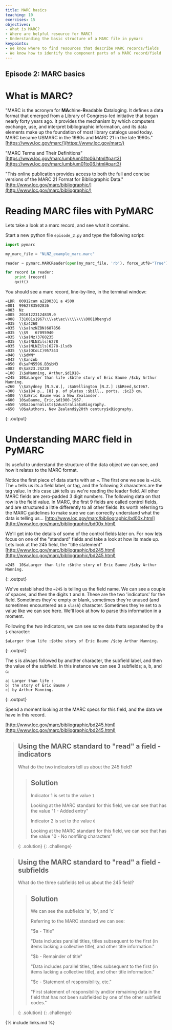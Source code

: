 ```yaml
---
title: MARC basics
teaching: 10
exercises: 15
objectives:
- What is MARC?
- Where are helpful resource for MARC?
- Understanding the basic structure of a MARC file in pymarc
keypoints:
- We know where to find resources that describe MARC records/fields
- We know how to identify the component parts of a MARC record/field
---
```

## Episode 2: MARC basics

# What is MARC?

"MARC is the acronym for **MA**chine-**R**eadable **C**ataloging. It defines a data format that emerged from a Library of Congress-led initiative that began nearly forty years ago. It provides the mechanism by which computers exchange, use, and interpret bibliographic information, and its data elements make up the foundation of most library catalogs used today. MARC became USMARC in the 1980s and MARC 21 in the late 1990s."
[https://www.loc.gov/marc/](https://www.loc.gov/marc/)

"MARC Terms and Their Definitions"
[https://www.loc.gov/marc/umb/um01to06.html#part3](https://www.loc.gov/marc/umb/um01to06.html#part3)

"This online publication provides access to both the full and concise versions of the MARC 21 Format for Bibliographic Data." 
[http://www.loc.gov/marc/bibliographic/](http://www.loc.gov/marc/bibliographic/)


# Reading MARC files with PyMARC

Lets take a look at a marc record, and see what it contains. 

Start a new python file  <code>episode_2.py</code> and type the following script:

```python
import pymarc

my_marc_file = "NLNZ_example_marc.marc"

reader = pymarc.MARCReader(open(my_marc_file, 'rb'), force_utf8="True") 

for record in reader:
	print (record)
	quit()
```

You should see a marc record, line-by-line, in the terminal window:
```
=LDR  00912cam a2200301 a 4500
=001  9962783502836
=003  Nz
=005  20161223124839.0
=008  731001s1967\\\\at\ac\\\\\\\\\00010beng\d
=035  \\$z4260
=035  \\$a(nzNZBN)687856
=035  \\$9   67095940
=035  \\$a(Nz)3760235
=035  \\$a(NLNZils)6278
=035  \\$a(NLNZils)6278-ilsdb
=035  \\$a(OCoLC)957343
=040  \\$dWN*
=042  \\$anznb
=050  0\$aPN5596.B3$bM3
=082  0\$a823.2$220
=100  1\$aManning, Arthur,$d1918-
=245  10$aLarger than life :$bthe story of Eric Baume /$cby Arthur Manning.
=260  \\$aSydney [N.S.W.], :$aWellington [N.Z.] :$bReed,$c1967.
=300  \\$a184 p., [8] p. of plates :$bill., ports. ;$c23 cm.
=500  \\$aEric Baume was a New Zealander.
=600  10$aBaume, Eric,$d1900-1967.
=650  \0$aJournalists$zAustralia$xBiography.
=650  \0$aAuthors, New Zealand$y20th century$xBiography. 
```
{: .output}

# Understanding MARC field in PyMARC 
Its useful to understand the structure of the data object we can see, and how it relates to the MARC format. 

Notice the first piece of data starts with an <code>=</code>. The first one we see is <code>=LDR</code>. The <code>=</code> tells us its a field label, or tag, and the following 3 characters are the tag value. In this case <code>LDR</code> tells us we're reading the leader field. All other MARC fields are zero-padded 3 digit numbers. The following data on that row is the field value. In MARC, the first 9 fields are called control fields, and are structured a little differently to all other fields. Its worth referring to the MARC guidelines to make sure we can correctly understand what the data is telling us...  [http://www.loc.gov/marc/bibliographic/bd00x.html](http://www.loc.gov/marc/bibliographic/bd00x.html)

We'll get into the details of some of the control fields later on. For now lets focus on one of the "standard" fields and take a look at how its made up. Lets look at the 245 field, the "title statement" [http://www.loc.gov/marc/bibliographic/bd245.html](http://www.loc.gov/marc/bibliographic/bd245.html)

```
=245  10$aLarger than life :$bthe story of Eric Baume /$cby Arthur Manning.
```
{: .output}

We've established the <code>=245</code> is telling us the field name. We can see a couple of spaces, and then the digits <code>1</code> and <code>0</code>. These are the two 'indicators' for the field. Sometimes they're empty or blank, sometimes they're unused (and sometimes encountered as a <code>slash</code>) character. Sometimes they're set to a value like we can see here. We'll look at how to parse this information in a moment. 

Following the two indicators, we can see some data thats separated by the <code>$</code> character:

```
$aLarger than life :$bthe story of Eric Baume /$cby Arthur Manning.
```
{: .output}

The <code>$</code> is always followed by another character, the subfield label, and then the value of the subfield. In this instance we can see 3 subfields; a, b, and c:

```
a| Larger than life :
b| the story of Eric Baume /
c| by Arthur Manning.
```
{: .output}


Spend a moment looking at the MARC specs for this field, and the data we have in this record. 

[http://www.loc.gov/marc/bibliographic/bd245.html](http://www.loc.gov/marc/bibliographic/bd245.html)


> ## Using the MARC standard to "read" a field - indicators
>
> What do the two indicators tell us about the 245 field?
>
>
> > ## Solution
> >
> >Indicator 1 is set to the value <code>1</code>
> >
> >Looking at the MARC standard for this field, we can see that has the value "1 - Added entry"
> >
> >
> >Indicator 2 is set to the value <code>0</code>
> >
> >Looking at the MARC standard for this field, we can see that has the value "0 - No nonfiling characters"
> >
> {: .solution}
{: .challenge}


> ## Using the MARC standard to "read" a field - subfields
>
> What do the three subfields tell us about the 245 field?
>
> > ## Solution
> >
> > We can see the subfields 'a', 'b', and 'c'
> >
> > Referring to the MARC standard we can see:
> >
> > "$a - Title"
> >
> > "Data includes parallel titles, titles subsequent to the first (in items lacking a collective title), and other title information."
> >
> >
> > "$b - Remainder of title"
> >
> > "Data includes parallel titles, titles subsequent to the first (in items lacking a collective title), and other title information."
> >
> >
> >  "$c - Statement of responsibility, etc."
> >
> > "First statement of responsibility and/or remaining data in the field that has not been subfielded by one of the other subfield codes."
> >
> {: .solution}
{: .challenge}


{% include links.md %}